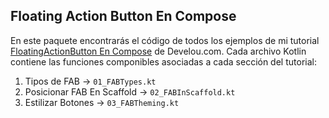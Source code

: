 ## Floating Action Button En Compose

En este paquete encontrarás el código de todos los ejemplos de mi tutorial [FloatingActionButton En Compose](https://www.develou.com/floating-action-button--en-compose/) de Develou.com.
Cada archivo Kotlin contiene las funciones componibles asociadas a cada sección del tutorial:

 1. Tipos de FAB -> `01_FABTypes.kt`
 2. Posicionar FAB En Scaffold -> `02_FABInScaffold.kt`
 3. Estilizar Botones -> `03_FABTheming.kt`
